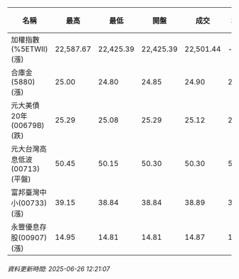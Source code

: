 | 名稱 | 最高 | 最低 | 開盤 | 成交 | 均價 | 成交金額(億) | 昨收 | 漲跌幅 | 漲跌 | 總量 | 昨量 | 振幅 |
| -------- | -------- | -------- | -------- |-------- | -------- | -------- |-------- |-------- |-------- | -------- | -------- |-------- |
|加權指數(%5ETWII) (漲)|22,587.67|22,425.39|22,425.39|22,501.44|-|2,728.04|22,430.61|0.32%|70.83|4,647,335|0|0.72%|
|合庫金(5880) (漲)|25.00|24.80|24.85|24.90|24.93|1.95|24.85|0.20%|0.05|7,805|11,476|0.80%|
|元大美債20年(00679B) (跌)|25.29|25.08|25.29|25.12|25.15|12.12|25.29|0.67%|0.17|48,162|36,490|0.83%|
|元大台灣高息低波(00713) (平盤)|50.45|50.15|50.30|50.30|50.30|2.28|50.30|0.00%|0.00|4,535|8,434|0.60%|
|富邦臺灣中小(00733) (漲)|39.15|38.84|38.84|38.89|39.02|0.322|38.80|0.23%|0.09|824|534|0.80%|
|永豐優息存股(00907) (漲)|14.95|14.81|14.81|14.87|14.89|0.248|14.81|0.41%|0.06|1,662|2,195|0.95%|
###### 資料更新時間: 2025-06-26 12:21:07